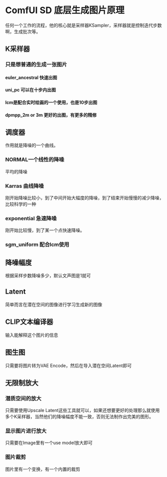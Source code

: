 # ComfUI SD 底层生成图片原理

任何一个工作的流程，他的核心就是采样器KSampler，采样器就是控制迭代步数啊，生成批次等。

## K采样器

### 只是想普通的生成一张图片

#### euler_ancestral  快速出图

#### uni_pc 可以在十步内出图

#### lcm是配合实时绘画的一个使用，也是10步出图

####  dpmpp_2m or 3m 更好的出图，有更多的精修

## 调度器

作用就是降噪的一个曲线。

### NORMAL一个线性的降噪 

平均的降噪

### Karras 曲线降噪

刚开始降噪比较小，到了中间开始大幅度的降噪，到了结束开始慢慢的减少降噪，比较科学的一种

### exponential 急速降噪

刚开始比较慢，到了某一个点快速降噪。

### sgm_uniform 配合lcm使用

## 降噪幅度

根据采样步数降噪多少，默认文声图是1就可

## Latent

简单而言在潜在空间的图像进行学习生成新的图像

## CLIP文本编译器

输入能解释这个图片的信息

## 图生图

只需要将图片转为VAE Encode，然后在导入潜在空间Latent即可

## 无限制放大

### 潜质空间的放大

只需要使用Upscale Latent这些工具就可以，如果还想要更好的处理那么就使用多个K采样器，当然他们的降噪幅度不能一致，否则无法制作出完美的图形。

### 显示图片进行放大

只需要在Image里有一个use model放大即可

### 图片裁剪

图片里有一个变换，有一个内置的裁剪

